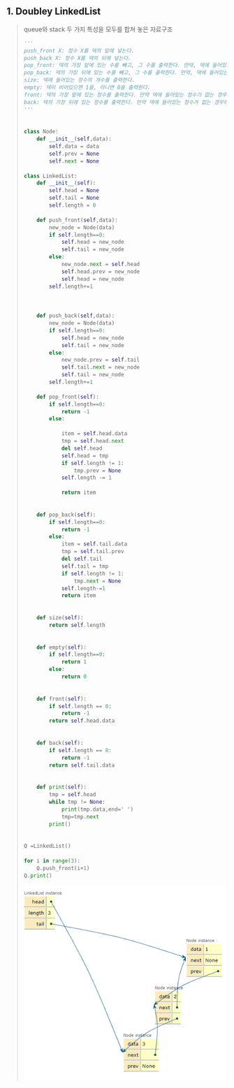 ## 1. Doubley LinkedList

> queue와 stack 두 가지 특성을 모두를 합쳐 놓은 자료구조
>
> ```python
> '''
> push_front X: 정수 X를 덱의 앞에 넣는다.
> push_back X: 정수 X를 덱의 뒤에 넣는다.
> pop_front: 덱의 가장 앞에 있는 수를 빼고, 그 수를 출력한다. 만약, 덱에 들어있는 정수가 없는 경우에는 -1을 출력한다.
> pop_back: 덱의 가장 뒤에 있는 수를 빼고, 그 수를 출력한다. 만약, 덱에 들어있는 정수가 없는 경우에는 -1을 출력한다.
> size: 덱에 들어있는 정수의 개수를 출력한다.
> empty: 덱이 비어있으면 1을, 아니면 0을 출력한다.
> front: 덱의 가장 앞에 있는 정수를 출력한다. 만약 덱에 들어있는 정수가 없는 경우에는 -1을 출력한다.
> back: 덱의 가장 뒤에 있는 정수를 출력한다. 만약 덱에 들어있는 정수가 없는 경우에는 -1을 출력한다.
> '''
> 
> 
> class Node:
>     def __init__(self,data):
>         self.data = data
>         self.prev = None
>         self.next = None
> 
> class LinkedList:
>     def __init__(self):
>         self.head = None
>         self.tail = None
>         self.length = 0
> 
>     def push_front(self,data):
>         new_node = Node(data)
>         if self.length==0:
>             self.head = new_node
>             self.tail = new_node
>         else:
>             new_node.next = self.head
>             self.head.prev = new_node
>             self.head = new_node
>         self.length+=1
> 
> 
> 
>     def push_back(self,data):
>         new_node = Node(data)
>         if self.length==0:
>             self.head = new_node
>             self.tail = new_node
>         else:
>             new_node.prev = self.tail
>             self.tail.next = new_node
>             self.tail = new_node
>         self.length+=1
> 
>     def pop_front(self):
>         if self.length==0:
>             return -1
>         else:
> 
>             item = self.head.data
>             tmp = self.head.next
>             del self.head
>             self.head = tmp
>             if self.length != 1:
>                 tmp.prev = None
>             self.length -= 1
> 
>             return item
> 
> 
>     def pop_back(self):
>         if self.length==0:
>             return -1
>         else:
>             item = self.tail.data
>             tmp = self.tail.prev
>             del self.tail
>             self.tail = tmp
>             if self.length != 1:
>                 tmp.next = None
>             self.length-=1
>             return item
> 
> 
>     def size(self):
>         return self.length
> 
> 
>     def empty(self):
>         if self.length==0:
>             return 1
>         else:
>             return 0
> 
> 
>     def front(self):
>         if self.length == 0:
>             return -1
>         return self.head.data
> 
> 
>     def back(self):
>         if self.length == 0:
>             return -1
>         return self.tail.data
> 
> 
>     def print(self):
>         tmp = self.head
>         while tmp != None:
>             print(tmp.data,end=' ')
>             tmp=tmp.next
>         print()
> 
>         
> Q =LinkedList()
> 
> for i in range(3):
>     Q.push_front(i+1)
> Q.print()
> ```
>
> 
>
> ![image-20200903231434818](0903.assets/image-20200903231434818.png)
>
> 